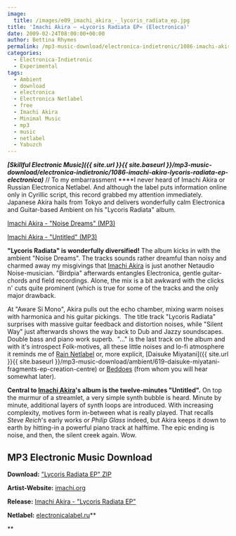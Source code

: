 ```yaml
---
image:
  title: /images/e09_imachi_akira_-_lycoris_radiata_ep.jpg
title: 'Imachi Akira – »Lycoris Radiata EP« (Electronica)'
date: 2009-02-24T08:00:00+00:00
author: Bettina Rhymes
permalink: /mp3-music-download/electronica-indietronic/1086-imachi-akira-lycoris-radiata-ep-electronica
categories:
  - Electronica-Indietronic
  - Experimental
tags:
  - Ambient
  - download
  - electronica
  - Electronica Netlabel
  - free
  - Imachi Akira
  - Minimal Music
  - mp3
  - music
  - netlabel
  - Yabuzch
---
```

***[Skillful Electronic Music]({{ site.url }}{{ site.baseurl }}/mp3-music-download/electronica-indietronic/1086-imachi-akira-lycoris-radiata-ep-electronica)*** // To my embarrassment ****I never heard of Imachi Akira or Russian Electronica Netlabel. And although the label puts information online only in Cyrillic script, this record grabbed my attention immediately. Japanese Akira hails from Tokyo and delivers wonderfully calm Electronica and Guitar-based Ambient on his "Lycoris Radiata" album.

[Imachi Akira - "Noise Dreams" (MP3)](http://electronica.sashamix.info/releases/net/e09/%5Be09%5D_imachi_akira_-_lycoris_radiata_ep/01_imachi_akira_-_noise_dreams.mp3)
  
[Imachi Akira - "Untitled" (MP3)](http://electronica.sashamix.info/releases/net/e09/%5Be09%5D_imachi_akira_-_lycoris_radiata_ep/07_imachi_akira_-_untitled.mp3)

<!--more-->

**"Lycoris Radiata" is wonderfully diversified!** The album kicks in with the ambient "Noise Dreams". The tracks sounds rather dreamful than noisy and charmed away my misgivings that [Imachi Akira](http://www.imachi.org/) is just another Netaudio Noise-musician. "Birdpia" afterwards entangles Electronica, gentle guitar-chords and field recordings. Alone, the mix is a bit awkward with the clicks n' cuts quite prominent (which is true for some of the tracks and the only major drawback.

At "Aware Si Mono", Akira pulls out the echo chamber, mixing warm noises with harmonica and his guitar pickings.  The title track "Lycoris Radiata" surprises with massive guitar feedback and distortion noises, while "Silent Way" just afterwards shows the way back to Dub and Jazzy soundscapes. Double bass and piano work superb.  "..." is the last track on the album and with it's introspect Folk-motives, all these little noises and lo-fi atmosphere it reminds me of [Rain Netlabel](http://rainmusic.free.fr/) or, more explicit, [Daisuke Miyatani]({{ site.url }}{{ site.baseurl }}/mp3-music-download/ambient/619-daisuke-miyatani-fragments-ep-creation-centre) or [Beddoes](http://www.beddoesmusic.com/) (from whom you will hear somewhat later).

**Central to [Imachi Akira](http://www.imachi.org/)'s album is the twelve-minutes "Untitled".** On top the murmur of a streamlet, a very simple synth bubble is heard. Minute by minute, additional layers of synth loops are introduced. With increasing complexity, motives form in-between what is really played. That recalls _Steve Reich_'s early works or _Philip Glass_ indeed, but Akira keeps it down to earth by hitting-in a powerful piano track at halftime. The epic ending is noise, and then, the silent creek again. Wow.

## MP3 Electronic Music Download

**Download:** ["Lycoris Radiata EP" ZIP](http://electronicalabel.ru/download-manager.php?id=51)
  
**Artist-Website:** [imachi.org](http://www.imachi.org/)
  
**Release:** [Imachi Akira - "Lycoris Radiata EP"](http://electronicalabel.ru/2009/01/01/e09-imachi-akira-lycoris-radiata-ep/)
  
**Netlabel:** [electronicalabel.ru](http://electronicalabel.ru)**
  
**